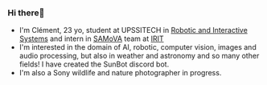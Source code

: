 ### Hi there👋

- I'm Clément, 23 yo, student at UPSSITECH in [Robotic and Interactive Systems](https://sri.univ-tlse3.fr/?page_id=554) and intern in [SAMoVA](https://www.irit.fr/SAMOVA/site/) team at [IRIT](https://www.irit.fr/en/home/)
- I'm interested in the domain of AI, robotic, computer vision, images and audio processing, but also in weather and astronomy  and so many other fields! I have created the SunBot discord bot.
- I'm also a Sony wildlife and nature photographer in progress.

<!---
clement-pages/clement-pages is a ✨ special ✨ repository because its `README.md` (this file) appears on your GitHub profile.
You can click the Preview link to take a look at your changes.
--->
